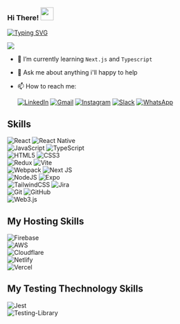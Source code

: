 ### Hi There! <img src="https://raw.githubusercontent.com/iampavangandhi/iampavangandhi/master/gifs/Hi.gif" width="30px"></h2>

[![Typing SVG](https://readme-typing-svg.demolab.com?font=Fira+Code&weight=600&pause=1000&vCenter=true&width=435&lines=My+Name+Is+Amirhossein+Zamani;I'm+Frontend+Web+Developer;And+React+Developer)](https://git.io/typing-svg)

![](https://komarev.com/ghpvc/?username=your-github-username&style=for-the-badge&color=blue)


- 🌱 I’m currently learning ` Next.js ` and ` Typescript `
- 💬 Ask me about anything i'll happy to help
- 📫 How to reach me: 

    <a href="https://www.linkedin.com/in/amirhossein-zamani-15731b203/">![LinkedIn](https://img.shields.io/badge/linkedin-%230077B5.svg?style=for-the-badge&logo=linkedin&logoColor=white)</a>
    <a href="mailto:amirsky799@gmail.com">![Gmail](https://img.shields.io/badge/Gmail-D14836?style=for-the-badge&logo=gmail&logoColor=white)</a>
    <a href="https://www.instagram.com/amirsky799/">![Instagram](https://img.shields.io/badge/Instagram-%23E4405F.svg?style=for-the-badge&logo=Instagram&logoColor=white)</a>
    <a href="https://app.slack.com/client/T9Y440GN8/D04GKDAPFR8/rimeto_profile/U04GCR4J2K0">![Slack](https://img.shields.io/badge/Slack-4A154B?style=for-the-badge&logo=slack&logoColor=white)</a>
    <a href="https://wa.me/09032187514">![WhatsApp](https://img.shields.io/badge/WhatsApp-25D366?style=for-the-badge&logo=whatsapp&logoColor=white)</a>

## Skills
![React](https://img.shields.io/badge/react-%2320232a.svg?style=for-the-badge&logo=react&logoColor=%2361DAFB)
![React Native](https://img.shields.io/badge/react_native-%2320232a.svg?style=for-the-badge&logo=react&logoColor=%2361DAFB)</br>
![JavaScript](https://img.shields.io/badge/javascript-%23323330.svg?style=for-the-badge&logo=javascript&logoColor=%23F7DF1E)
![TypeScript](https://img.shields.io/badge/typescript-%23007ACC.svg?style=for-the-badge&logo=typescript&logoColor=white)</br>
![HTML5](https://img.shields.io/badge/html5-%23E34F26.svg?style=for-the-badge&logo=html5&logoColor=white)
![CSS3](https://img.shields.io/badge/css3-%231572B6.svg?style=for-the-badge&logo=css3&logoColor=white)</br>
![Redux](https://img.shields.io/badge/redux-%23593d88.svg?style=for-the-badge&logo=redux&logoColor=white)
![Vite](https://img.shields.io/badge/vite-%23646CFF.svg?style=for-the-badge&logo=vite&logoColor=white)</br>
![Webpack](https://img.shields.io/badge/webpack-%238DD6F9.svg?style=for-the-badge&logo=webpack&logoColor=black)
![Next JS](https://img.shields.io/badge/Next-black?style=for-the-badge&logo=next.js&logoColor=white)</br>
![NodeJS](https://img.shields.io/badge/node.js-6DA55F?style=for-the-badge&logo=node.js&logoColor=white)
![Expo](https://img.shields.io/badge/expo-1C1E24?style=for-the-badge&logo=expo&logoColor=#D04A37)</br>
![TailwindCSS](https://img.shields.io/badge/tailwindcss-%2338B2AC.svg?style=for-the-badge&logo=tailwind-css&logoColor=white)
![Jira](https://img.shields.io/badge/jira-%230A0FFF.svg?style=for-the-badge&logo=jira&logoColor=white)</br>
![Git](https://img.shields.io/badge/git-%23F05033.svg?style=for-the-badge&logo=git&logoColor=white)
![GitHub](https://img.shields.io/badge/github-%23121011.svg?style=for-the-badge&logo=github&logoColor=white)</br>
![Web3.js](https://img.shields.io/badge/web3.js-F16822?style=for-the-badge&logo=web3.js&logoColor=white)

## My Hosting Skills
![Firebase](https://img.shields.io/badge/firebase-%23039BE5.svg?style=for-the-badge&logo=firebase)</br>
![AWS](https://img.shields.io/badge/AWS-%23FF9900.svg?style=for-the-badge&logo=amazon-aws&logoColor=white)</br>
![Cloudflare](https://img.shields.io/badge/Cloudflare-F38020?style=for-the-badge&logo=Cloudflare&logoColor=white)</br>
![Netlify](https://img.shields.io/badge/netlify-%23000000.svg?style=for-the-badge&logo=netlify&logoColor=#00C7B7)</br>
![Vercel](https://img.shields.io/badge/vercel-%23000000.svg?style=for-the-badge&logo=vercel&logoColor=white)</br>

## My Testing Thechnology Skills
![Jest](https://img.shields.io/badge/-jest-%23C21325?style=for-the-badge&logo=jest&logoColor=white)</br>
![Testing-Library](https://img.shields.io/badge/-TestingLibrary-%23E33332?style=for-the-badge&logo=testing-library&logoColor=white)


